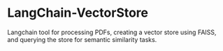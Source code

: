 # LangChain-VectorStore
Langchain tool for processing PDFs, creating a vector store using FAISS, and querying the store for semantic similarity tasks.
